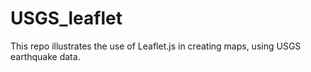 # USGS_leaflet

This repo illustrates the use of Leaflet.js in creating maps, using USGS earthquake data. 
